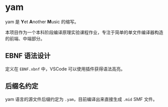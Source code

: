 # yam

yam 是 **Y**et **A**nother **M**usic 的缩写。

本项目作为一个本科阶段编译原理实验课程作业，专注于简单的单文件编译器构造的前端、中端部分。

## EBNF 语法设计

定义在 `EBNF.xbnf` 中，VSCode 可以使用插件获得语法高亮。

## 后缀名约定

yam 语言的源文件后缀约定为 `.yam`，目前编译出来直接生成 `.mid` SMF 文件。